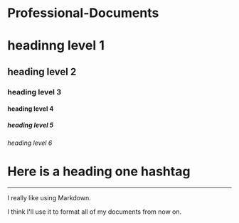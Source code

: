 # Professional-Documents
# headinng level 1
## heading level 2
### heading level 3
#### heading level 4
##### heading level 5
###### heading level 6
# Here is a heading one hashtag
----------
I really like using Markdown. </p>I think I'll use it to format all of my documents from now on.	
